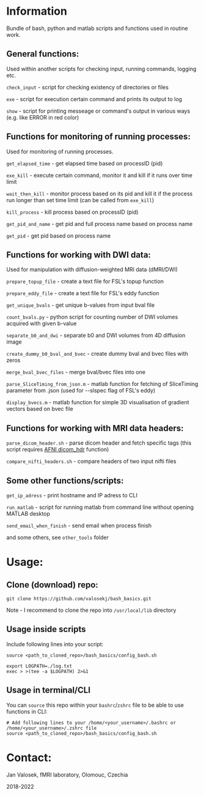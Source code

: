 # Information

Bundle of bash, python and matlab scripts and functions used in routine work.


## General functions:

Used within another scripts for checking input, running commands, logging etc.
 
 `check_input` - script for checking existency of directories or files
 
 `exe` - script for execution certain command and prints its output to log
 
 `show` - script for printing messeage or command's output in various ways (e.g. like ERROR in red color)
 
## Functions for monitoring of running processes:
 
Used for monitoring of running processes.
 
 `get_elapsed_time` - get elapsed time based on processID (pid)
 
 `exe_kill` - execute certain command, monitor it and kill if it runs over time limit
 
 `wait_then_kill` - monitor process based on its pid and kill it if the process run longer than set time limit (can be called from `exe_kill`)
 
 `kill_process` - kill process based on processID (pid)
 
 `get_pid_and_name` - get pid and full process name based on process name
 
 `get_pid` - get pid based on process name
 
## Functions for working with DWI data:

Used for manipulation with diffusion-weighted MRI data (dMRI/DWI)

 `prepare_topup_file` - create a text file for FSL's topup function
 
 `prepare_eddy_file` - create a text file for FSL's eddy function
 
 `get_unique_bvals` - get unique b-values from input bval file
 
 `count_bvals.py` - python script for counting number of DWI volumes acquired with given b-value
 
 `separate_b0_and_dwi` - separate b0 and DWI volumes from 4D diffusion image
 
 `create_dummy_b0_bval_and_bvec` - create dummy bval and bvec files with zeros
  
 `merge_bval_bvec_files` - merge bval/bvec files into one
  
 `parse_SliceTiming_from_json.m` - matlab function for fetching of SliceTiming parameter from .json (used for --slspec flag of FSL's eddy)
 
 `display_bvecs.m` - matlab function for simple 3D visualisation of gradient vectors based on bvec file
 
## Functions for working with MRI data headers:

 `parse_dicom_header.sh` - parse dicom header and fetch specific tags (this script requires [AFNI dicom_hdr](https://afni.nimh.nih.gov/pub/dist/doc/program_help/dicom_hdr.html) function)
 
 `compare_nifti_headers.sh` - compare headers of two input nifti files
    

## Some other functions/scripts:

 `get_ip_adress` - print hostname and IP adress to CLI
 
 `run_matlab` - script for running matlab from command line without opening MATLAB desktop
  
 `send_email_when_finish` - send email when process finish
 
 and some others, see `other_tools` folder

# Usage:

## Clone (download) repo:

```
git clone https://github.com/valosekj/bash_basics.git
```

Note - I recommend to clone the repo into `/usr/local/lib` directory

## Usage inside scripts

Include following lines into your script:

```
source <path_to_cloned_repo>/bash_basics/config_bash.sh

export LOGPATH=./log.txt
exec > >(tee -a $LOGPATH) 2>&1
```

## Usage in terminal/CLI

You can `source` this repo within your `bashrc`/`zshrc` file to be able to use functions in CLI:

```
# Add following lines to your /home/<your_username>/.bashrc or /home/<your_username>/.zshrc file
source <path_to_cloned_repo>/bash_basics/config_bash.sh
```

# Contact: 

Jan Valosek, fMRI laboratory, Olomouc, Czechia

2018-2022
